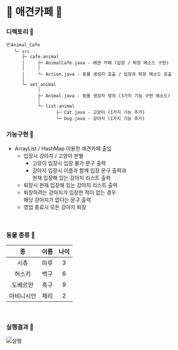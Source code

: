 # 🐌 애견카페 🐫 

### 디렉토리 :palm_tree:

```
📦Animal_Cafe                          
   └─ src      
      ├─ cafe.animal 
      │     ├─ AnimalCafe.java - 애견 카페 (입장 / 퇴장 메소드 구현)
      │     │
      │     └─ Action.java - 동물 생성자 호출 / 입장과 퇴장 메소드 호출
      │
      └─ set.animal
            │
            ├─ Animal.java - 동물 생성자 정의 (3가지 기능 구현 메소드)
            │
            └─ list.animal
                   ├─ Cat.java - 고양이 (1가지 기능 추가)
                   └─ Dog.java - 강아지 (1가지 기능 추가)
```

### 기능구현 🐸   
- ArrayList / HashMap 이용한 애견카페 출입
  - 입장시 강아지 / 고양이 판별
    - 고양이 입장시 입장 불가 문구 출력
    - 강아지 입장시 이름과 함께 입장 문구 출력과 </br>현재 입장해 있는 강아지 리스트 출력
  - 퇴장시 현재 입장해 있는 강아지 리스트 출력
  - 퇴장하려는 강아지가 입장한 적이 없는 경우 </br>해당 강아지가 없다는 문구 출력
  - 영업 종료시 모든 강아지 퇴장

</br>

### 동물 종류 🐸

| 종 | 이름 | 나이 |
| :--: | :--: | :--: |
| 시츄 | 마루 | 3 |
| 허스키 | 백구 | 6 |
| 도베르만 | 흑구 | 9 |
| 아비니시안 | 체리 | 2 |
</br>

### 실행결과 📐
![실행](https://github.com/peteryu24/petercoding-java/assets/67302252/a6ee0569-b54b-4d86-93ce-1bd224bda711)
